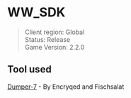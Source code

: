 
# WW_SDK

> Client region: Global</br>
> Status: Release</br>
> Game Version: 2.2.0</br>

## Tool used
[Dumper-7](https://github.com/Encryqed/Dumper-7) - By Encryqed and Fischsalat
